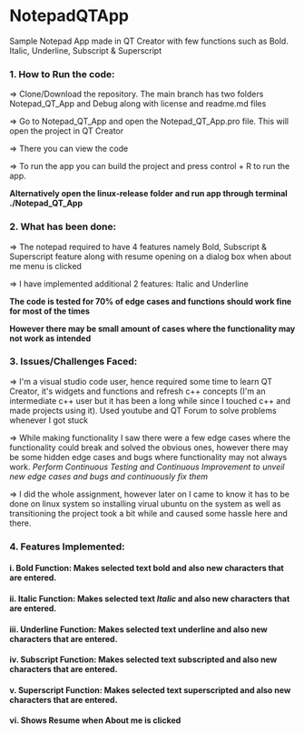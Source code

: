 # NotepadQTApp
Sample Notepad App made in QT Creator with few functions such as Bold. Italic, Underline, Subscript &amp; Superscript 

### 1. How to Run the code: 
=> Clone/Download the repository. The main branch has two folders Notepad_QT_App and Debug along with license and readme.md files

=> Go to Notepad_QT_App and open the Notepad_QT_App.pro file. This will open the project in QT Creator 

=> There you can view the code 

=> To run the app you can build the project and press control + R to run the app. 

 **Alternatively open the linux-release folder and run app through terminal ./Notepad_QT_App**
 
 
### 2. What has been done:
=> The notepad required to have 4 features namely Bold, Subscript & Superscript feature along with resume opening on a dialog box when about me menu is clicked

=> I have implemented additional 2 features: Italic and Underline 

**The code is tested for 70% of edge cases and functions should work fine for most of the times**

**However there may be small amount of cases where the functionality may not work as intended**

### 3. Issues/Challenges Faced: 

=> I'm a visual studio code user, hence required some time to learn QT Creator, it's widgets and functions and refresh c++ concepts (I'm an intermediate c++ user but it has been a long while since I touched c++ and made projects using it). Used youtube and QT Forum to solve problems whenever I got stuck

=> While making functionality I saw there were a few edge cases where the functionality could break and solved the obvious ones, however there may be some hidden edge cases and bugs where functionality may not always work.
*Perform Continuous Testing and Continuous Improvement to unveil new edge cases and bugs and continuously fix them*

=> I did the whole assignment, however later on I came to know it has to be done on linux system so installing virual ubuntu on the system as well as transitioning the project took a bit while and caused some hassle here and there.

### 4. Features Implemented:

#### i.   Bold Function: Makes selected text bold and also new characters that are entered. 
#### ii.  Italic Function: Makes selected text *Italic* and also new characters that are entered. 
#### iii. Underline Function: Makes selected text underline and also new characters that are entered. 
#### iv.  Subscript Function: Makes selected text subscripted and also new characters that are entered. 
#### v.   Superscript Function: Makes selected text superscripted and also new characters that are entered. 
#### vi.  Shows Resume when About me is clicked 



